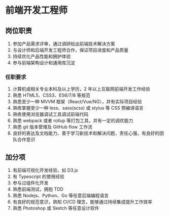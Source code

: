 # 前端开发工程师

## 岗位职责
1. 参加产品需求评审，通过调研给出前端技术解决方案
2. 与设计师和后端开发工程师合作，保证项目进度和产品质量
3. 持续优化产品性能和拥护体验
4. 参与前端架构设计和通用库沉淀

### 任职要求
1. 计算机或相关专业本科及以上学历，2 年以上互联网前端开发工作经验
2. 熟悉 HTML5、CSS3、ES6/7/8 等规范
3. 熟悉至少一种 MVVM 框架（React/Vue/NG），并有实际项目经验
4. 熟练掌握至少一种 less、sass(scss) 或 stylus 等 CSS 预编译语言
5. 熟练使用浏览器调试工具调试前端代码
6. 熟悉 webpack 或者 rollup 等打包工具，并有一定的调优能力
7. 熟悉 git 版本管理及 GitHub flow 工作流
8. 良好的表达及文档能力、善于学习新技术和解决问题，责任心强，有良好的团队合作意识

## 加分项
1. 有前端可视化开发经验，如 D3.js
1. 有 Typescript 的使用经验
1. 参与过组件化开发
2. 熟悉前端测试，拥抱 TDD
3. 熟悉 Nodejs、Python、Go 等任意后端编程语言
4. 有良好的规范意识，熟知 CI/CD 理念，能够通过持续集成提升工作效率
5. 熟悉 Photoshop 或 Sketch 等任意设计软件                                                           
